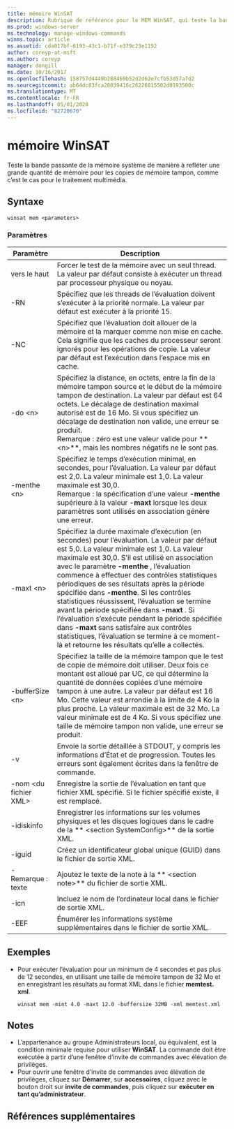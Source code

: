 ```yaml
---
title: mémoire WinSAT
description: Rubrique de référence pour le MEM WinSAT, qui teste la bande passante de mémoire système de manière à refléter une grande quantité de mémoire pour les copies de mémoire tampon, comme c’est le cas pour le traitement multimédia.
ms.prod: windows-server
ms.technology: manage-windows-commands
winms.topic: article
ms.assetid: cda017bf-6193-43c1-b71f-e379c23e1152
author: coreyp-at-msft
ms.author: coreyp
manager: dongill
ms.date: 10/16/2017
ms.openlocfilehash: 158757d4449b288469b52d2d62e7cfb53d57a7d2
ms.sourcegitcommit: ab64dc83fca28039416c26226815502d0193500c
ms.translationtype: MT
ms.contentlocale: fr-FR
ms.lasthandoff: 05/01/2020
ms.locfileid: "82720670"
---
```

# <a name="winsat-mem"></a>mémoire WinSAT



Teste la bande passante de la mémoire système de manière à refléter une grande quantité de mémoire pour les copies de mémoire tampon, comme c’est le cas pour le traitement multimédia.



## <a name="syntax"></a>Syntaxe

```
winsat mem <parameters>
```

### <a name="parameters"></a>Paramètres

|Paramètre|Description|
|---------|-----------|
|vers le haut|Forcer le test de la mémoire avec un seul thread. La valeur par défaut consiste à exécuter un thread par processeur physique ou noyau.|
|-RN|Spécifiez que les threads de l’évaluation doivent s’exécuter à la priorité normale. La valeur par défaut est exécuter à la priorité 15.|
|-NC|Spécifiez que l’évaluation doit allouer de la mémoire et la marquer comme non mise en cache. Cela signifie que les caches du processeur seront ignorés pour les opérations de copie. La valeur par défaut est l’exécution dans l’espace mis en cache.|
|-do \<n>|Spécifiez la distance, en octets, entre la fin de la mémoire tampon source et le début de la mémoire tampon de destination. La valeur par défaut est 64 octets. Le décalage de destination maximal autorisé est de 16 Mo. Si vous spécifiez un décalage de destination non valide, une erreur se produit.</br>Remarque : zéro est une valeur valide pour ** \<n>**, mais les nombres négatifs ne le sont pas.|
|-menthe \<n>|Spécifiez le temps d’exécution minimal, en secondes, pour l’évaluation. La valeur par défaut est 2,0. La valeur minimale est 1,0. La valeur maximale est 30,0.</br>Remarque : la spécification d’une valeur **-menthe** supérieure à la valeur **-maxt** lorsque les deux paramètres sont utilisés en association génère une erreur.|
|-maxt \<n>|Spécifiez la durée maximale d’exécution (en secondes) pour l’évaluation. La valeur par défaut est 5,0. La valeur minimale est 1,0. La valeur maximale est 30,0. S’il est utilisé en association avec le paramètre **-menthe** , l’évaluation commence à effectuer des contrôles statistiques périodiques de ses résultats après la période spécifiée dans **-menthe**. Si les contrôles statistiques réussissent, l’évaluation se termine avant la période spécifiée dans **-maxt** . Si l’évaluation s’exécute pendant la période spécifiée dans **-maxt** sans satisfaire aux contrôles statistiques, l’évaluation se termine à ce moment-là et retourne les résultats qu’elle a collectés.|
|-bufferSize \<n>|Spécifiez la taille de la mémoire tampon que le test de copie de mémoire doit utiliser. Deux fois ce montant est alloué par UC, ce qui détermine la quantité de données copiées d’une mémoire tampon à une autre. La valeur par défaut est 16 Mo. Cette valeur est arrondie à la limite de 4 Ko la plus proche. La valeur maximale est de 32 Mo. La valeur minimale est de 4 Ko. Si vous spécifiez une taille de mémoire tampon non valide, une erreur se produit.|
|-v|Envoie la sortie détaillée à STDOUT, y compris les informations d’État et de progression. Toutes les erreurs sont également écrites dans la fenêtre de commande.|
|-nom \<du fichier XML>|Enregistre la sortie de l’évaluation en tant que fichier XML spécifié. Si le fichier spécifié existe, il est remplacé.|
|-idiskinfo|Enregistrer les informations sur les volumes physiques et les disques logiques dans le cadre de la ** \<section SystemConfig>** de la sortie XML.|
|-iguid|Créez un identificateur global unique (GUID) dans le fichier de sortie XML.|
|-Remarque : texte|Ajoutez le texte de la note à la ** \<section note>** du fichier de sortie XML.|
|-icn|Incluez le nom de l’ordinateur local dans le fichier de sortie XML.|
|-EEF|Énumérer les informations système supplémentaires dans le fichier de sortie XML.|

## <a name="examples"></a>Exemples

- Pour exécuter l’évaluation pour un minimum de 4 secondes et pas plus de 12 secondes, en utilisant une taille de mémoire tampon de 32 Mo et en enregistrant les résultats au format XML dans le fichier **memtest. xml**.  
  ```
  winsat mem -mint 4.0 -maxt 12.0 -buffersize 32MB -xml memtest.xml
  ```

## <a name="remarks"></a>Notes 

-   L’appartenance au groupe Administrateurs local, ou équivalent, est la condition minimale requise pour utiliser **WinSAT**. La commande doit être exécutée à partir d’une fenêtre d’invite de commandes avec élévation de privilèges.
-   Pour ouvrir une fenêtre d’invite de commandes avec élévation de privilèges, cliquez sur **Démarrer**, sur **accessoires**, cliquez avec le bouton droit sur **invite de commandes**, puis cliquez sur **exécuter en tant qu’administrateur**.

## <a name="additional-references"></a>Références supplémentaires

